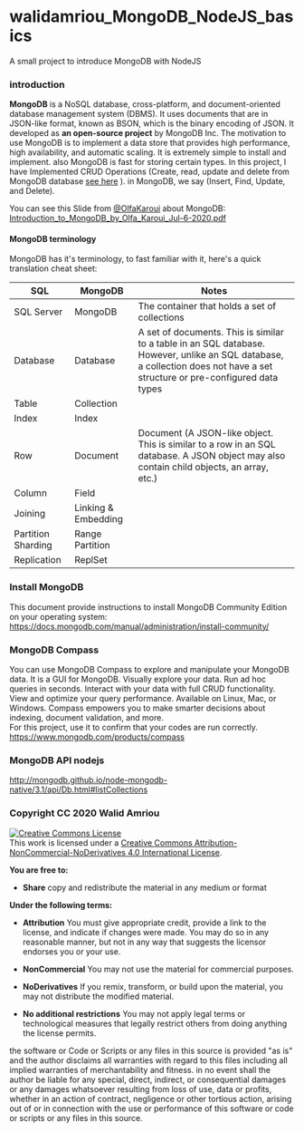 # walidamriou_MongoDB_NodeJS_basics
A small project to introduce MongoDB with NodeJS

### introduction
__MongoDB__ is a NoSQL database, cross-platform,  and document-oriented database management system (DBMS). It uses documents that are in JSON-like format, known as BSON, which is the binary encoding of JSON. It developed as __an open-source project__ by MongoDB Inc. The motivation to use MongoDB is to implement a data store that provides high performance, high availability, and automatic scaling. It is extremely simple to install and implement. also MongoDB is fast for storing certain types. In this project, I have Implemented CRUD Operations (Create, read, update and delete from MongoDB database [see here](https://en.wikipedia.org/wiki/Create,_read,_update_and_delete "see here") ). in MongoDB, we say (Insert, Find, Update, and Delete). 

You can see this Slide from [@OlfaKaroui](https://github.com/olfakaroui "@OlfaKaroui")  about MongoDB:  [Introduction_to_MongoDB_by_Olfa_Karoui_Jul-6-2020.pdf](https://github.com/walidamriou/walidamriou_MongoDB_NodeJS_basics/blob/main/Documents/Introduction_to_MongoDB_by_Olfa_Karoui_Jul-6-2020.pdf "Introduction_to_MongoDB_by_Olfa_Karoui_Jul-6-2020.pdf") 

#### MongoDB terminology
MongoDB has it's terminology, to fast familiar with it, here's a quick translation cheat sheet:  

|   SQL | MongoDB  | Notes  |     
|---|---|---|
| SQL Server  | MongoDB  |  The container that holds a set of collections |   
| Database | Database  | A set of documents. This is similar to a table in an SQL database. However, unlike an SQL database, a collection does not have a set structure or pre-configured data types |   
| Table | Collection  |   |   
| Index | Index  |   |   
| Row | Document  | Document (A JSON-like object. This is similar to a row in an SQL database. A JSON object may also contain child objects, an array, etc.)  |   
| Column | Field  |   |   
| Joining | Linking & Embedding  |   |   
| Partition	Sharding | Range Partition  |   |   
| Replication | ReplSet  |   |   

### Install MongoDB
This document provide instructions to install MongoDB Community Edition on your operating system:  
https://docs.mongodb.com/manual/administration/install-community/  

### MongoDB Compass
You can use MongoDB Compass to explore and manipulate your MongoDB data. It is a GUI for MongoDB. Visually explore your data. Run ad hoc queries in seconds. Interact with your data with full CRUD functionality. View and optimize your query performance. Available on Linux, Mac, or Windows. Compass empowers you to make smarter decisions about indexing, document validation, and more.  
For this project, use it to confirm that your codes are run correctly.
https://www.mongodb.com/products/compass

### MongoDB API nodejs
http://mongodb.github.io/node-mongodb-native/3.1/api/Db.html#listCollections

### Copyright CC 2020 Walid Amriou

<a rel="license" href="http://creativecommons.org/licenses/by-nc-nd/4.0/"><img alt="Creative Commons License" style="border-width:0" src="https://i.creativecommons.org/l/by-nc-nd/4.0/88x31.png" /></a><br />This work is licensed under a <a rel="license" href="http://creativecommons.org/licenses/by-nc-nd/4.0/">Creative Commons Attribution-NonCommercial-NoDerivatives 4.0 International License</a>.

__You are free to:__
- __Share__ copy and redistribute the material in any medium or format

__Under the following terms:__
- __Attribution__ You must give appropriate credit, provide a link to the license, and indicate if changes were made. You may do so in any reasonable manner, but not in any way that suggests the licensor endorses you or your use.

- __NonCommercial__ You may not use the material for commercial purposes.

- __NoDerivatives__ If you remix, transform, or build upon the material, you may not distribute the modified material.

- __No additional restrictions__ You may not apply legal terms or technological measures that legally restrict others from doing anything the license permits.

the software or Code or Scripts or any files in this source is provided "as is" and the author disclaims all warranties with regard to this files including all implied warranties of merchantability and fitness. in no event shall the author be liable for any special, direct, indirect, or consequential damages or any damages whatsoever resulting from loss of use, data or profits, whether in an action of contract, negligence or other tortious action, arising out of or in connection with the use or performance of this software or code or scripts or any files in this source.
